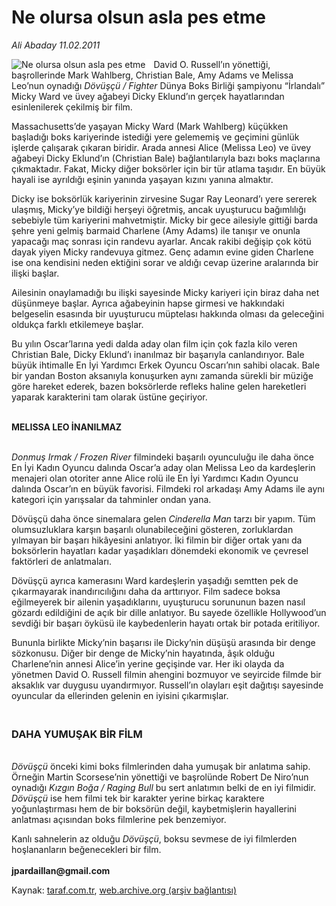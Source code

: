 # Ne olursa olsun asla pes etme

*Ali Abaday 11.02.2011*

<div class="yazi"><img align="left" alt="Ne olursa olsun asla pes etme" border="0" src="http://www.taraf.com.tr/fotoraflar/makaleler/ne-olursa-olsun-asla-pes-etme_5435_orijinal.jpg" style="border-right-width:10px; border-color:#FFFFFF"/><p>David O. Russell’ın yönettiği, başrollerinde Mark Wahlberg, Christian Bale, Amy Adams ve Melissa Leo’nun oynadığı <i>Dövüşçü / Fighter</i> Dünya Boks Birliği şampiyonu “İrlandalı” Micky Ward ve üvey ağabeyi Dicky Eklund’ın gerçek hayatlarından esinlenilerek çekilmiş bir film.</p>
<p>Massachusetts’de yaşayan Micky Ward (Mark Wahlberg) küçükken başladığı boks kariyerinde istediği yere gelememiş ve geçimini günlük işlerde çalışarak çıkaran biridir. Arada annesi Alice (Melissa Leo) ve üvey ağabeyi Dicky Eklund’ın (Christian Bale) bağlantılarıyla bazı boks maçlarına çıkmaktadır. Fakat, Micky diğer boksörler için bir tür atlama taşıdır. En büyük hayali ise ayrıldığı eşinin yanında yaşayan kızını yanına almaktır.</p>
<p>Dicky ise boksörlük kariyerinin zirvesine Sugar Ray Leonard’ı yere sererek ulaşmış, Micky’ye bildiği herşeyi öğretmiş, ancak uyuşturucu bağımlılığı sebebiyle tüm kariyerini mahvetmiştir. Micky bir gece ailesiyle gittiği barda şehre yeni gelmiş barmaid Charlene (Amy Adams) ile tanışır ve onunla yapacağı maç sonrası için randevu ayarlar. Ancak rakibi değişip çok kötü dayak yiyen Micky randevuya gitmez. Genç adamın evine giden Charlene ise ona kendisini neden ektiğini sorar ve aldığı cevap üzerine aralarında bir ilişki başlar. </p>
<p>Ailesinin onaylamadığı bu ilişki sayesinde Micky kariyeri için biraz daha net düşünmeye başlar. Ayrıca ağabeyinin hapse girmesi ve hakkındaki belgeselin esasında bir uyuşturucu müptelası hakkında olması da geleceğini oldukça farklı etkilemeye başlar.</p>
<p>Bu yılın Oscar’larına yedi dalda aday olan film için çok fazla kilo veren Christian Bale, Dicky Eklund’ı inanılmaz bir başarıyla canlandırıyor. Bale büyük ihtimalle En İyi Yardımcı Erkek Oyuncu Oscarı’nın sahibi olacak. Bale bir yandan Boston aksanıyla konuşurken aynı zamanda sürekli bir müziğe göre hareket ederek, bazen boksörlerde refleks haline gelen hareketleri yaparak karakterini tam olarak üstüne geçiriyor. </p>
<p><b><br/>MELISSA LEO İNANILMAZ</b></p>
<p><i><br/>Donmuş Irmak / Frozen River</i> filmindeki başarılı oyunculuğu ile daha önce En İyi Kadın Oyuncu dalında Oscar’a aday olan Melissa Leo da kardeşlerin menajeri olan otoriter anne Alice rolü ile En İyi Yardımcı Kadın Oyuncu dalında Oscar’ın en büyük favorisi. Filmdeki rol arkadaşı Amy Adams ile aynı kategori için yarışsalar da tahminler ondan yana. </p>
<p>Dövüşçü daha önce sinemalara gelen <i>Cinderella Man</i> tarzı bir yapım. Tüm olumsuzluklara karşın başarılı olunabileceğini gösteren, zorluklardan yılmayan bir başarı hikâyesini anlatıyor. İki filmin bir diğer ortak yanı da boksörlerin hayatları kadar yaşadıkları dönemdeki ekonomik ve çevresel faktörleri de anlatmaları. </p>
<p>Dövüşçü ayrıca kamerasını Ward kardeşlerin yaşadığı semtten pek de çıkarmayarak inandırıcılığını daha da arttırıyor. Film sadece boksa eğilmeyerek bir ailenin yaşadıklarını, uyuşturucu sorununun bazen nasıl gözardı edildiğini de açık bir dille anlatıyor. Bu sayede özellikle Hollywood’un sevdiği bir başarı öyküsü ile kaybedenlerin hayatı ortak bir potada eritiliyor. </p>
<p>Bununla birlikte Micky’nin başarısı ile Dicky’nin düşüşü arasında bir denge sözkonusu. Diğer bir denge de Micky’nin hayatında, âşık olduğu Charlene’nin annesi Alice’in yerine geçişinde var. Her iki olayda da yönetmen David O. Russell filmin ahengini bozmuyor ve seyircide filmde bir aksaklık var duygusu uyandırmıyor. Russell’ın olayları eşit dağıtışı sayesinde oyuncular da ellerinden gelenin en iyisini çıkarmışlar.</p>
<h3><br/>DAHA YUMUŞAK BİR FİLM</h3>
<p><i><br/>Dövüşçü</i> önceki kimi boks filmlerinden daha yumuşak bir anlatıma sahip. Örneğin Martin Scorsese’nin yönettiği ve başrolünde Robert De Niro’nun oynadığı <i>Kızgın Boğa / Raging Bull</i> bu sert anlatımın belki de en iyi filmidir. <i>Dövüşçü</i> ise hem filmi tek bir karakter yerine birkaç karaktere yoğunlaştırması hem de bir boksörün değil, kaybetmişlerin hayallerini anlatması açısından boks filmlerine pek benzemiyor.</p>
<p>Kanlı sahnelerin az olduğu <i>Dövüşçü</i>, boksu sevmese de iyi filmlerden hoşlananların beğenecekleri bir film. <br/><br/><b>jpardaillan@gmail.com</b><b><i></i></b></p>
</div>

Kaynak: [taraf.com.tr](http://www.taraf.com.tr/ali-abaday/makale-ne-olursa-olsun-asla-pes-etme.htm), [web.archive.org (arşiv bağlantısı)](http://web.archive.org/web/20130623055408/http://www.taraf.com.tr/ali-abaday/makale-ne-olursa-olsun-asla-pes-etme.htm)
